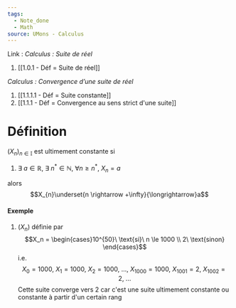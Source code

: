 ```yaml
---
tags:
  - Note_done
  - Math
source: UMons - Calculus
---
```


Link :
_Calculus : Suite de réel_
1. [[1.0.1 - Déf = Suite de réel]]

_Calculus : Convergence d’une suite de réel_
1. [[1.1.1.1 - Déf = Suite constante]]
2. [[1.1.1 - Déf = Convergence au sens strict d'une suite]]

# Définition
$(X_n)_{n \in \mathbb{I}}$ est ultimement constante si 
1. $\exists\ a \in \mathbb{R},\ \exists\ n^* \in \mathbb{N},\ \forall n \ge n^*,\ X_n = a$

alors $$X_{n}\underset{n \rightarrow +\infty}{\longrightarrow}a$$

#### Exemple
1. $(X_n)$ définie par $$X_n = \begin{cases}10^{50}\ \text{si}\ n \le 1000 \\ 2\ \text{sinon}  \end{cases}$$ i.e. $$X_0 = 1000,\ X_1 = 1000,\ X_2 =1000,\ ...,\ X_{1000} = 1000,\ X_{1001} =2,\ X_{1002} = 2 ,\ ...$$
Cette suite converge vers 2 car c'est une suite ultimement constante ou constante à partir d'un certain rang